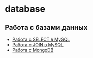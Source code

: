 # database
## Работа с базами данных
- [Работа с SELECT в MySQL](https://docs.google.com/spreadsheets/d/1_nXyx8eVWLXlUywOoGVcyW4JlN6Y6xPzhpW14ZTEZBk/edit?usp=sharing)
- [Работа с JOIN в MySQL](https://docs.google.com/spreadsheets/d/1pJzDiah7wc3A1Qyuw-5gLR9ZWU4NArgt4SA4k8Y8ShI/edit?usp=sharing)
- [Работа с MongoDB](https://docs.google.com/spreadsheets/d/1OrBp5O2fUwAwfv6_-aXoCPRSYOJ3Ei1-j6StgzIVxAI/edit?usp=sharing)
